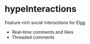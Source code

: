 hypeInteractions
================

Feature-rich social interactions for Elgg

* Real-time comments and likes
* Threaded comments




